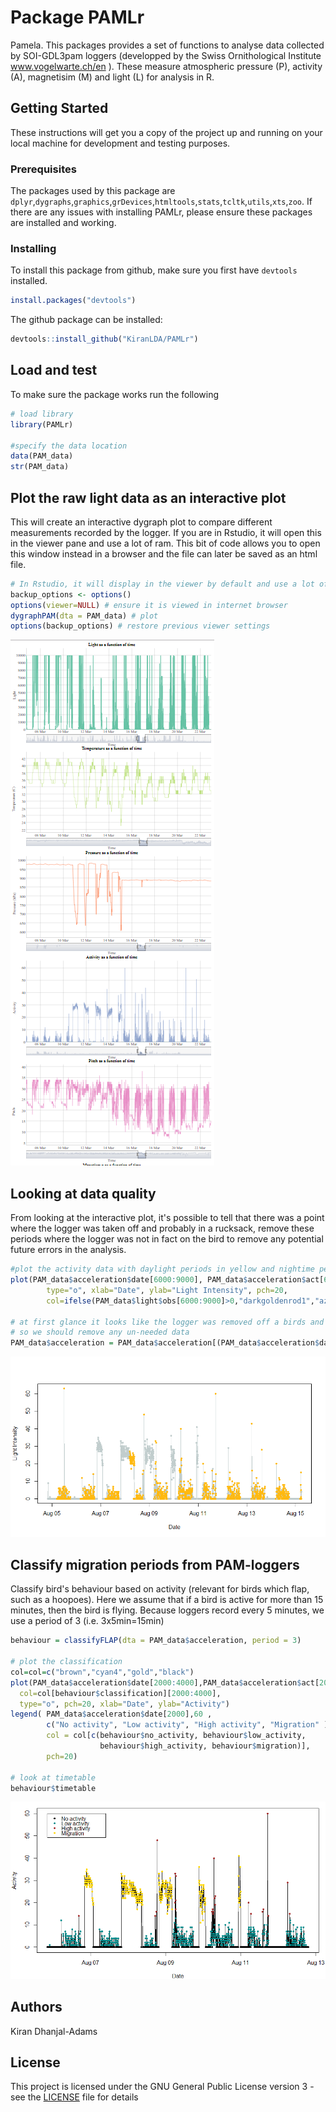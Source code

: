 # Package PAMLr

Pamela. This packages provides a set of functions to analyse data collected by SOI-GDL3pam loggers (developped by the Swiss Ornithological Institute www.vogelwarte.ch/en ). These measure atmospheric pressure (P), activity (A), magnetisim (M) and light (L) for analysis in R.

## Getting Started

These instructions will get you a copy of the project up and running on your local machine for development and testing purposes.

### Prerequisites

The packages used by this package are `dplyr`,`dygraphs`,`graphics`,`grDevices`,`htmltools`,`stats`,`tcltk`,`utils`,`xts`,`zoo`. If there are any issues with installing PAMLr, please ensure these packages are installed and working.

### Installing

To install this package from github, make sure you first have `devtools` installed.

```r
install.packages("devtools")
```
The github package can be installed:

```r
devtools::install_github("KiranLDA/PAMLr")

```

## Load and test

To make sure the package works run the following

```r
# load library
library(PAMLr)

#specify the data location
data(PAM_data)
str(PAM_data)
```
## Plot the raw light data as an interactive plot

This will create an interactive dygraph plot to compare different measurements recorded by the logger. If you are in Rstudio, it will open this in the viewer pane and use a lot of ram. This bit of code allows you to open this window instead in a browser and the file can later be saved as an html file.

```r
# In Rstudio, it will display in the viewer by default and use a lot of ram, and is better in html
backup_options <- options() 
options(viewer=NULL) # ensure it is viewed in internet browser
dygraphPAM(dta = PAM_data) # plot
options(backup_options) # restore previous viewer settings
```
![raw data visualisation](https://raw.githubusercontent.com/KiranLDA/PAMLr/master/graphics/dygraphPAM.png)

## Looking at data quality

From looking at the interactive plot, it's possible to tell that there was a point where the logger was taken off and probably in a rucksack, remove these periods where the logger was not in fact on the bird to remove any potential future errors in the analysis.

```r
#plot the activity data with daylight periods in yellow and nightime periods in grey
plot(PAM_data$acceleration$date[6000:9000], PAM_data$acceleration$act[6000:9000],
        type="o", xlab="Date", ylab="Light Intensity", pch=20,
        col=ifelse(PAM_data$light$obs[6000:9000]>0,"darkgoldenrod1","azure3"))

# at first glance it looks like the logger was removed off a birds and left in a rucksack
# so we should remove any un-needed data
PAM_data$acceleration = PAM_data$acceleration[(PAM_data$acceleration$date >= "2016-07-30" & PAM_data$acceleration$date <= "2017-06-01"),]
```
![activity during night and day](https://raw.githubusercontent.com/KiranLDA/PAMLr/master/graphics/nightime_daytime.png)

## Classify migration periods from PAM-loggers

Classify bird's behaviour based on  activity (relevant for birds which flap, such as a hoopoes). Here we assume that if a bird is active for more than 15 minutes, then the bird is flying. Because loggers record every 5 minutes, we use a period of 3 (i.e. 3x5min=15min)

```r
behaviour = classifyFLAP(dta = PAM_data$acceleration, period = 3)

# plot the classification
col=col=c("brown","cyan4","gold","black")
plot(PAM_data$acceleration$date[2000:4000],PAM_data$acceleration$act[2000:4000],
  col=col[behaviour$classification][2000:4000], 
  type="o", pch=20, xlab="Date", ylab="Activity")
legend( PAM_data$acceleration$date[2000],60 , 
        c("No activity", "Low activity", "High activity", "Migration" ) ,
        col = col[c(behaviour$no_activity, behaviour$low_activity,
                    behaviour$high_activity, behaviour$migration)],
        pch=20)

# look at timetable
behaviour$timetable
```
![classification](https://raw.githubusercontent.com/KiranLDA/PAMLr/master/graphics/classification.png)

## Authors

Kiran Dhanjal-Adams

## License

This project is licensed under the GNU General Public License version 3 - see the [LICENSE](https://github.com/KiranLDA/PAMLr/blob/master/LICENSE) file for details
